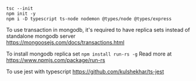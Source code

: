 ```
tsc --init
npm init -y
npm i -D typescript ts-node nodemon @types/node @types/express

```

To use transaction in mongodb, it's required to have replica sets instead of standalone mongodb server https://mongoosejs.com/docs/transactions.html

To install mongodb replica set
`npm install run-rs -g`
Read more at https://www.npmjs.com/package/run-rs

To use jest with typescript https://github.com/kulshekhar/ts-jest

